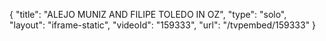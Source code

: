 {
    "title": "ALEJO MUNIZ AND FILIPE TOLEDO IN OZ",
    "type": "solo",
    "layout": "iframe-static",
    "videoId": "159333",
    "url": "\/tvpembed\/159333"
}